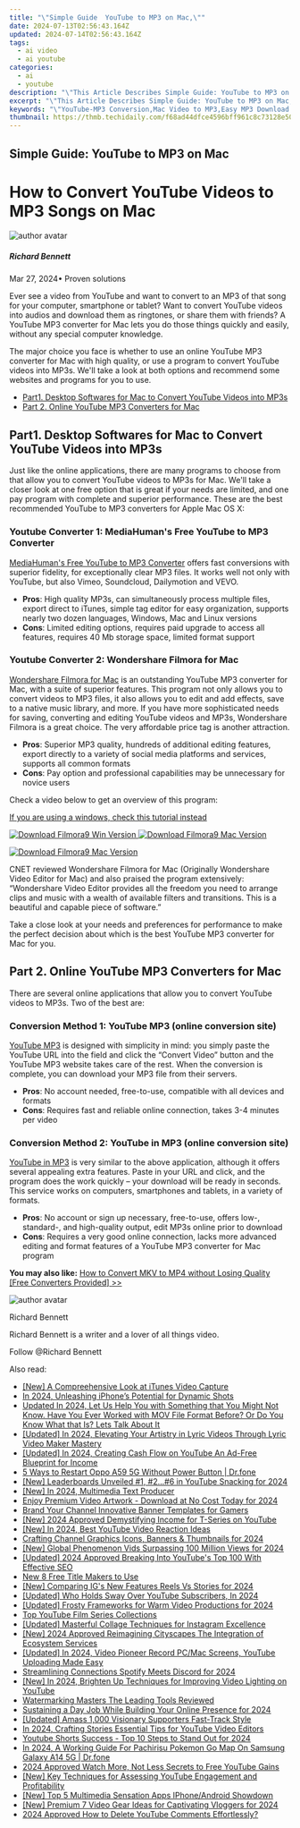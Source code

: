 ```yaml
---
title: "\"Simple Guide  YouTube to MP3 on Mac,\""
date: 2024-07-13T02:56:43.164Z
updated: 2024-07-14T02:56:43.164Z
tags:
  - ai video
  - ai youtube
categories:
  - ai
  - youtube
description: "\"This Article Describes Simple Guide: YouTube to MP3 on Mac,\""
excerpt: "\"This Article Describes Simple Guide: YouTube to MP3 on Mac,\""
keywords: "\"YouTube-MP3 Conversion,Mac Video to MP3,Easy MP3 Download Mac,Convert YouTube Audio Mac,Simple Mac MP3 Extractor,Quick MP3 From YouTube,Mac Stream to MP3 Guide\""
thumbnail: https://thmb.techidaily.com/f68ad44dfce4596bff961c8c73128e503881dbfbd95e5f1787a78426eec3f375.jpg
---
```


## Simple Guide: YouTube to MP3 on Mac

# How to Convert YouTube Videos to MP3 Songs on Mac

![author avatar](https://images.wondershare.com/filmora/article-images/richard-bennett.jpg)

##### Richard Bennett

 Mar 27, 2024• Proven solutions

Ever see a video from YouTube and want to convert to an MP3 of that song for your computer, smartphone or tablet? Want to convert YouTube videos into audios and download them as ringtones, or share them with friends? A YouTube MP3 converter for Mac lets you do those things quickly and easily, without any special computer knowledge.

The major choice you face is whether to use an online YouTube MP3 converter for Mac with high quality, or use a program to convert YouTube videos into MP3s. We'll take a look at both options and recommend some websites and programs for you to use.

* [Part1\. Desktop Softwares for Mac to Convert YouTube Videos into MP3s](#Part1)
* [](#part2.)[Part 2\. Online YouTube MP3 Converters for Mac](#Part2)

## Part1. Desktop Softwares for Mac to Convert YouTube Videos into MP3s

Just like the online applications, there are many programs to choose from that allow you to convert YouTube videos to MP3s for Mac. We'll take a closer look at one free option that is great if your needs are limited, and one pay program with complete and superior performance. These are the best recommended YouTube to MP3 converters for Apple Mac OS X:

### Youtube Converter 1: MediaHuman's Free YouTube to MP3 Converter

[MediaHuman's Free YouTube to MP3 Converter](http://www.mediahuman.com/youtube-to-mp3-converter/) offers fast conversions with superior fidelity, for exceptionally clear MP3 files. It works well not only with YouTube, but also Vimeo, Soundcloud, Dailymotion and VEVO.

* **Pros**: High quality MP3s, can simultaneously process multiple files, export direct to iTunes, simple tag editor for easy organization, supports nearly two dozen languages, Windows, Mac and Linux versions
* **Cons**: Limited editing options, requires paid upgrade to access all features, requires 40 Mb storage space, limited format support

### Youtube Converter 2: Wondershare Filmora for Mac

[Wondershare Filmora for Mac](https://tools.techidaily.com/wondershare/filmora/download/) is an outstanding YouTube MP3 converter for Mac, with a suite of superior features. This program not only allows you to convert videos to MP3 files, it also allows you to edit and add effects, save to a native music library, and more. If you have more sophisticated needs for saving, converting and editing YouTube videos and MP3s, Wondershare Filmora is a great choice. The very affordable price tag is another attraction.

* **Pros**: Superior MP3 quality, hundreds of additional editing features, export directly to a variety of social media platforms and services, supports all common formats
* **Cons**: Pay option and professional capabilities may be unnecessary for novice users

Check a video below to get an overview of this program:

[If you are using a windows, check this tutorial instead](https://www.youtube.com/watch?v=fokMGFhzbYE)

[![Download Filmora9 Win Version](https://images.wondershare.com/filmora/guide/download-btn-win.jpg) ](https://tools.techidaily.com/wondershare/filmora/download/) [![Download Filmora9 Mac Version](https://images.wondershare.com/filmora/guide/download-btn-mac.jpg) ](https://tools.techidaily.com/wondershare/filmora/download/)

[![Download Filmora9 Mac Version](https://images.wondershare.com/filmora/images2022/download-mac-store.png) ](https://apps.apple.com/app/apple-store/id1516822341?pt=169436&ct=pc-article-top50&mt=8)

CNET reviewed Wondershare Filmora for Mac (Originally Wondershare Video Editor for Mac) and also praised the program extensively: “Wondershare Video Editor provides all the freedom you need to arrange clips and music with a wealth of available filters and transitions. This is a beautiful and capable piece of software.”

Take a close look at your needs and preferences for performance to make the perfect decision about which is the best YouTube MP3 converter for Mac for you.

## Part 2. Online YouTube MP3 Converters for Mac

There are several online applications that allow you to convert YouTube videos to MP3s. Two of the best are:

### Conversion Method 1: YouTube MP3 (online conversion site)

[YouTube MP3](https://ytmp3.cc/youtube-to-mp3/) is designed with simplicity in mind: you simply paste the YouTube URL into the field and click the “Convert Video” button and the YouTube MP3 website takes care of the rest. When the conversion is complete, you can download your MP3 file from their servers.

* **Pros**: No account needed, free-to-use, compatible with all devices and formats
* **Cons**: Requires fast and reliable online connection, takes 3-4 minutes per video

### Conversion Method 2: YouTube in MP3 (online conversion site)

[YouTube in MP3](https://yt1s.com/youtube-to-mp3/en3) is very similar to the above application, although it offers several appealing extra features. Paste in your URL and click, and the program does the work quickly – your download will be ready in seconds. This service works on computers, smartphones and tablets, in a variety of formats.

* **Pros**: No account or sign up necessary, free-to-use, offers low-, standard-, and high-quality output, edit MP3s online prior to download
* **Cons**: Requires a very good online connection, lacks more advanced editing and format features of a YouTube MP3 converter for Mac program

**You may also like:** [How to Convert MKV to MP4 without Losing Quality \[Free Converters Provided\] >>](https://tools.techidaily.com/wondershare/filmora/download/)

![author avatar](https://images.wondershare.com/filmora/article-images/richard-bennett.jpg)

Richard Bennett

Richard Bennett is a writer and a lover of all things video.

Follow @Richard Bennett


<ins class="adsbygoogle"
     style="display:block"
     data-ad-format="autorelaxed"
     data-ad-client="ca-pub-7571918770474297"
     data-ad-slot="1223367746"></ins>



<ins class="adsbygoogle"
     style="display:block"
     data-ad-client="ca-pub-7571918770474297"
     data-ad-slot="8358498916"
     data-ad-format="auto"
     data-full-width-responsive="true"></ins>



<span class="atpl-alsoreadstyle">Also read:</span>
<div><ul>
<li><a href="https://video-capture.techidaily.com/new-a-compreehensive-look-at-itunes-video-capture/"><u>[New] A Compreehensive Look at iTunes Video Capture</u></a></li>
<li><a href="https://some-approaches.techidaily.com/in-2024-unleashing-iphones-potential-for-dynamic-shots/"><u>In 2024, Unleashing iPhone’s Potential for Dynamic Shots</u></a></li>
<li><a href="https://ai-video-editing.techidaily.com/updated-in-2024-let-us-help-you-with-something-that-you-might-not-know-have-you-ever-worked-with-mov-file-format-before-or-do-you-know-what-that-is-lets-tal/"><u>Updated In 2024, Let Us Help You with Something that You Might Not Know. Have You Ever Worked with MOV File Format Before? Or Do You Know What that Is? Lets Talk About It</u></a></li>
<li><a href="https://youtube-data.techidaily.com/ed-in-2024-elevating-your-artistry-in-lyric-videos-through-lyric-video-maker-mastery/"><u>[Updated] In 2024, Elevating Your Artistry in Lyric Videos Through Lyric Video Maker Mastery</u></a></li>
<li><a href="https://facebook-record-videos.techidaily.com/updated-in-2024-creating-cash-flow-on-youtube-an-ad-free-blueprint-for-income/"><u>[Updated] In 2024, Creating Cash Flow on YouTube  An Ad-Free Blueprint for Income</u></a></li>
<li><a href="https://phone-solutions.techidaily.com/5-ways-to-restart-oppo-a59-5g-without-power-button-drfone-by-drfone-reset-android-reset-android/"><u>5 Ways to Restart Oppo A59 5G Without Power Button | Dr.fone</u></a></li>
<li><a href="https://youtube-data.techidaily.com/eaderboards-unveiled-1-26-in-youtube-snacking-for-2024/"><u>[New] Leaderboards Unveiled  #1, #2...#6 in YouTube Snacking for 2024</u></a></li>
<li><a href="https://youtube-data.techidaily.com/n-2024-multimedia-text-producer/"><u>[New] In 2024, Multimedia Text Producer</u></a></li>
<li><a href="https://youtube-data.techidaily.com/-premium-video-artwork-download-at-no-cost-today-for-2024/"><u>Enjoy Premium Video Artwork - Download at No Cost Today for 2024</u></a></li>
<li><a href="https://youtube-data.techidaily.com/-your-channel-innovative-banner-templates-for-gamers/"><u>Brand Your Channel  Innovative Banner Templates for Gamers</u></a></li>
<li><a href="https://youtube-data.techidaily.com/024-approved-demystifying-income-for-t-series-on-youtube/"><u>[New] 2024 Approved  Demystifying Income for T-Series on YouTube</u></a></li>
<li><a href="https://youtube-data.techidaily.com/n-2024-best-youtube-video-reaction-ideas/"><u>[New] In 2024, Best YouTube Video Reaction Ideas</u></a></li>
<li><a href="https://youtube-data.techidaily.com/ing-channel-graphics-icons-banners-and-thumbnails-for-2024/"><u>Crafting Channel Graphics  Icons, Banners & Thumbnails for 2024</u></a></li>
<li><a href="https://eaxpv-info.techidaily.com/new-global-phenomenon-vids-surpassing-100-million-views-for-2024/"><u>[New] Global Phenomenon Vids Surpassing 100 Million Views for 2024</u></a></li>
<li><a href="https://youtube-data.techidaily.com/ed-2024-approved-breaking-into-youtubes-top-100-with-effective-seo/"><u>[Updated] 2024 Approved  Breaking Into YouTube's Top 100 With Effective SEO</u></a></li>
<li><a href="https://ai-editing-video.techidaily.com/new-8-free-title-makers-to-use/"><u>New 8 Free Title Makers to Use</u></a></li>
<li><a href="https://instagram-clips.techidaily.com/new-comparing-igs-new-features-reels-vs-stories-for-2024/"><u>[New] Comparing IG's New Features  Reels Vs Stories for 2024</u></a></li>
<li><a href="https://youtube-data.techidaily.com/ed-who-holds-sway-over-youtube-subscribers-in-2024/"><u>[Updated] Who Holds Sway Over YouTube Subscribers, In 2024</u></a></li>
<li><a href="https://youtube-data.techidaily.com/ed-frosty-frameworks-for-warm-video-productions-for-2024/"><u>[Updated] Frosty Frameworks for Warm Video Productions for 2024</u></a></li>
<li><a href="https://youtube-data.techidaily.com/outube-film-series-collections/"><u>Top YouTube Film Series Collections</u></a></li>
<li><a href="https://extra-guidance.techidaily.com/updated-masterful-collage-techniques-for-instagram-excellence/"><u>[Updated] Masterful Collage Techniques for Instagram Excellence</u></a></li>
<li><a href="https://youtube-data.techidaily.com/024-approved-reimagining-cityscapes-the-integration-of-ecosystem-services/"><u>[New] 2024 Approved  Reimagining Cityscapes  The Integration of Ecosystem Services</u></a></li>
<li><a href="https://youtube-data.techidaily.com/ed-in-2024-video-pioneer-record-pcmac-screens-youtube-uploading-made-easy/"><u>[Updated] In 2024, Video Pioneer  Record PC/Mac Screens, YouTube Uploading Made Easy</u></a></li>
<li><a href="https://discord-videos.techidaily.com/streamlining-connections-spotify-meets-discord-for-2024/"><u>Streamlining Connections  Spotify Meets Discord for 2024</u></a></li>
<li><a href="https://youtube-data.techidaily.com/n-2024-brighten-up-techniques-for-improving-video-lighting-on-youtube/"><u>[New] In 2024, Brighten Up  Techniques for Improving Video Lighting on YouTube</u></a></li>
<li><a href="https://fox-helps.techidaily.com/watermarking-masters-the-leading-tools-reviewed/"><u>Watermarking Masters  The Leading Tools Reviewed</u></a></li>
<li><a href="https://youtube-data.techidaily.com/ining-a-day-job-while-building-your-online-presence-for-2024/"><u>Sustaining a Day Job While Building Your Online Presence for 2024</u></a></li>
<li><a href="https://youtube-data.techidaily.com/ed-amass-1000-visionary-supporters-fast-track-style/"><u>[Updated] Amass 1,000 Visionary Supporters Fast-Track Style</u></a></li>
<li><a href="https://youtube-data.techidaily.com/24-crafting-stories-essential-tips-for-youtube-video-editors/"><u>In 2024, Crafting Stories  Essential Tips for YouTube Video Editors</u></a></li>
<li><a href="https://youtube-data.techidaily.com/be-shorts-success-top-10-steps-to-stand-out-for-2024/"><u>Youtube Shorts Success - Top 10 Steps to Stand Out for 2024</u></a></li>
<li><a href="https://change-location.techidaily.com/in-2024-a-working-guide-for-pachirisu-pokemon-go-map-on-samsung-galaxy-a14-5g-drfone-by-drfone-virtual-android/"><u>In 2024, A Working Guide For Pachirisu Pokemon Go Map On Samsung Galaxy A14 5G | Dr.fone</u></a></li>
<li><a href="https://youtube-data.techidaily.com/approved-watch-more-not-less-secrets-to-free-youtube-gains/"><u>2024 Approved  Watch More, Not Less  Secrets to Free YouTube Gains</u></a></li>
<li><a href="https://youtube-data.techidaily.com/ey-techniques-for-assessing-youtube-engagement-and-profitability/"><u>[New] Key Techniques for Assessing YouTube Engagement and Profitability</u></a></li>
<li><a href="https://youtube-data.techidaily.com/op-5-multimedia-sensation-apps-iphoneandroid-showdown/"><u>[New] Top 5 Multimedia Sensation Apps  IPhone/Android Showdown</u></a></li>
<li><a href="https://youtube-data.techidaily.com/remium-7-video-gear-ideas-for-captivating-vloggers-for-2024/"><u>[New] Premium 7 Video Gear Ideas for Captivating Vloggers for 2024</u></a></li>
<li><a href="https://youtube-data.techidaily.com/approved-how-to-delete-youtube-comments-effortlessly/"><u>2024 Approved  How to Delete YouTube Comments Effortlessly?</u></a></li>
</ul></div>
